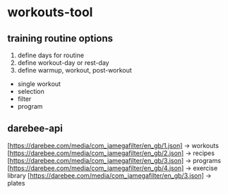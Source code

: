 # workouts-tool

## training routine options

1. define days for routine
1. define workout-day or rest-day
1. define warmup, workout, post-workout

- single workout
- selection
- filter
- program

## darebee-api
[https://darebee.com/media/com_jamegafilter/en_gb/1.json] -> workouts
[https://darebee.com/media/com_jamegafilter/en_gb/2.json] -> recipes
[https://darebee.com/media/com_jamegafilter/en_gb/3.json] -> programs
[https://darebee.com/media/com_jamegafilter/en_gb/4.json] -> exercise library
[https://darebee.com/media/com_jamegafilter/en_gb/3.json] -> plates
